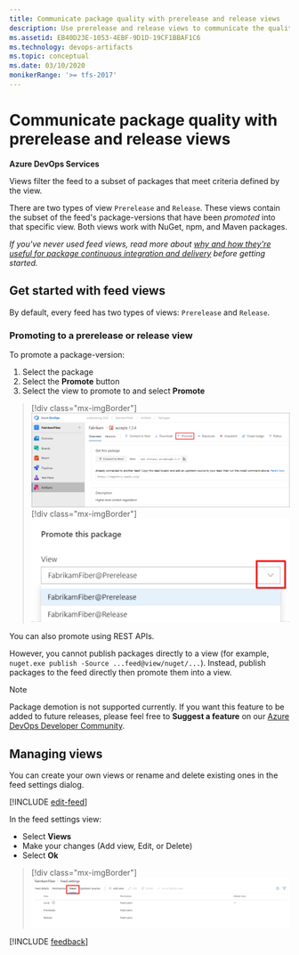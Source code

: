 ```yaml
---
title: Communicate package quality with prerelease and release views
description: Use prerelease and release views to communicate the quality of a package to your consumers in Azure DevOps Services or Team Foundation Server
ms.assetid: EB40D23E-1053-4EBF-9D1D-19CF1BBAF1C6
ms.technology: devops-artifacts
ms.topic: conceptual
ms.date: 03/10/2020
monikerRange: '>= tfs-2017'
---
```

 

# Communicate package quality with prerelease and release views

**Azure DevOps Services**

Views filter the feed to a subset of packages that meet criteria defined by the view.

There are two types of view `Prerelease` and `Release`. These views contain the subset of the feed's package-versions that have been *promoted* into that specific view. Both views work with NuGet, npm, and Maven packages.

*If you've never used feed views, read more about [why and how they're useful for package continuous integration and delivery](../concepts/views.md) before getting started.*

## Get started with feed views

By default, every feed has two types of views: `Prerelease` and `Release`.

### Promoting to a prerelease or release view 
To promote a package-version:

1. Select the package
1. Select the **Promote** button
1. Select the view to promote to and select **Promote**

> [!div class="mx-imgBorder"]
> ![Promote button next to the package ID](media/release-views-promote.png)
> [!div class="mx-imgBorder"]
> ![Promote scrollbar](media/release-views-promote-choice.png)

You can also promote using REST APIs. 

However, you cannot publish packages directly to a view (for example, `nuget.exe publish -Source ...feed@view/nuget/...`). Instead, publish packages to the feed directly then promote them into a view. 

> [!NOTE]
> Package demotion is not supported currently. If you want this feature to be added to future releases, please feel free to **Suggest a feature** on our [Azure DevOps Developer Community](https://developercommunity.visualstudio.com/spaces/21/index.html).

<!-- TODO REST API link -->

## Managing views

You can create your own views or rename and delete existing ones in the feed settings dialog.

[!INCLUDE [edit-feed](../includes/edit-feed.md)]

In the feed settings view:
- Select **Views**
- Make your changes (Add view, Edit, or Delete)
- Select **Ok**

> [!div class="mx-imgBorder"]
> ![Managing views](media/feed-settings-views.png)

[!INCLUDE [feedback](../../includes/help-support-shared.md)]